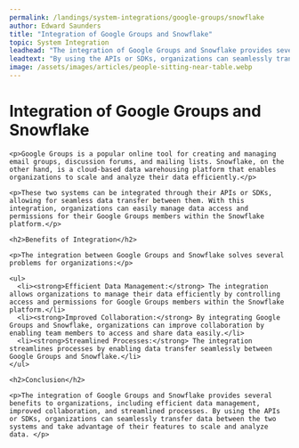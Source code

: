 ```yaml
---
permalink: /landings/system-integrations/google-groups/snowflake
author: Edward Saunders
title: "Integration of Google Groups and Snowflake"
topic: System Integration
leadhead: "The integration of Google Groups and Snowflake provides several benefits to organizations, including efficient data management, improved collaboration, and streamlined processes"
leadtext: "By using the APIs or SDKs, organizations can seamlessly transfer data between the two systems and take advantage of their features to scale and analyze data."
image: /assets/images/articles/people-sitting-near-table.webp
---
```

<div class="arttext">    <h1>Integration of Google Groups and Snowflake</h1>
    
    <p>Google Groups is a popular online tool for creating and managing email groups, discussion forums, and mailing lists. Snowflake, on the other hand, is a cloud-based data warehousing platform that enables organizations to scale and analyze their data efficiently.</p>
    
    <p>These two systems can be integrated through their APIs or SDKs, allowing for seamless data transfer between them. With this integration, organizations can easily manage data access and permissions for their Google Groups members within the Snowflake platform.</p>
    
    <h2>Benefits of Integration</h2>
    
    <p>The integration between Google Groups and Snowflake solves several problems for organizations:</p>
    
    <ul>
      <li><strong>Efficient Data Management:</strong> The integration allows organizations to manage their data efficiently by controlling access and permissions for Google Groups members within the Snowflake platform.</li>
      <li><strong>Improved Collaboration:</strong> By integrating Google Groups and Snowflake, organizations can improve collaboration by enabling team members to access and share data easily.</li>
      <li><strong>Streamlined Processes:</strong> The integration streamlines processes by enabling data transfer seamlessly between Google Groups and Snowflake.</li>
    </ul>
    
    <h2>Conclusion</h2>
    
    <p>The integration of Google Groups and Snowflake provides several benefits to organizations, including efficient data management, improved collaboration, and streamlined processes. By using the APIs or SDKs, organizations can seamlessly transfer data between the two systems and take advantage of their features to scale and analyze data. </p>
    
</div>